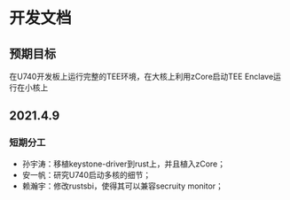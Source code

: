 # 开发文档

## 预期目标
在U740开发板上运行完整的TEE环境，在大核上利用zCore启动TEE Enclave运行在小核上

## 2021.4.9
### 短期分工
- 孙宇涛：移植keystone-driver到rust上，并且植入zCore；
- 安一帆：研究U740启动多核的细节；
- 赖瀚宇：修改rustsbi，使得其可以兼容secruity monitor；
